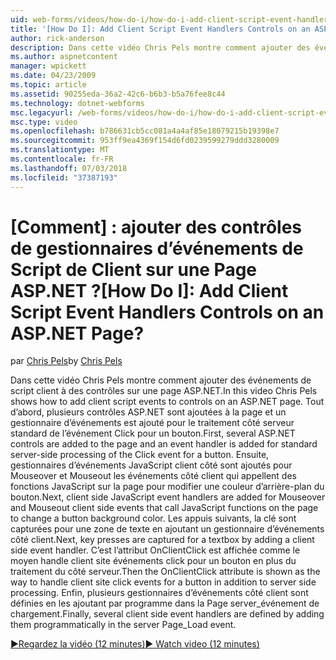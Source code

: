 ```yaml
---
uid: web-forms/videos/how-do-i/how-do-i-add-client-script-event-handlers-controls-on-an-aspnet-page
title: '[How Do I]: Add Client Script Event Handlers Controls on an ASP.NET Page? | Microsoft Docs'
author: rick-anderson
description: Dans cette vidéo Chris Pels montre comment ajouter des événements de script client à des contrôles sur une page ASP.NET. Tout d’abord, plusieurs contrôles ASP.NET sont ajoutés à la page et un e...
ms.author: aspnetcontent
manager: wpickett
ms.date: 04/23/2009
ms.topic: article
ms.assetid: 90255eda-36a2-42c6-b6b3-b5a76fee8c44
ms.technology: dotnet-webforms
msc.legacyurl: /web-forms/videos/how-do-i/how-do-i-add-client-script-event-handlers-controls-on-an-aspnet-page
msc.type: video
ms.openlocfilehash: b786631cb5cc081a4a4af85e18079215b19398e7
ms.sourcegitcommit: 953ff9ea4369f154d6fd0239599279ddd3280009
ms.translationtype: MT
ms.contentlocale: fr-FR
ms.lasthandoff: 07/03/2018
ms.locfileid: "37387193"
---
```

<a name="how-do-i-add-client-script-event-handlers-controls-on-an-aspnet-page"></a><span data-ttu-id="913a6-103">[Comment] : ajouter des contrôles de gestionnaires d’événements de Script de Client sur une Page ASP.NET ?</span><span class="sxs-lookup"><span data-stu-id="913a6-103">[How Do I]: Add Client Script Event Handlers Controls on an ASP.NET Page?</span></span>
====================
<span data-ttu-id="913a6-104">par [Chris Pels](https://twitter.com/chrispels)</span><span class="sxs-lookup"><span data-stu-id="913a6-104">by [Chris Pels](https://twitter.com/chrispels)</span></span>

<span data-ttu-id="913a6-105">Dans cette vidéo Chris Pels montre comment ajouter des événements de script client à des contrôles sur une page ASP.NET.</span><span class="sxs-lookup"><span data-stu-id="913a6-105">In this video Chris Pels shows how to add client script events to controls on an ASP.NET page.</span></span> <span data-ttu-id="913a6-106">Tout d’abord, plusieurs contrôles ASP.NET sont ajoutées à la page et un gestionnaire d’événements est ajouté pour le traitement côté serveur standard de l’événement Click pour un bouton.</span><span class="sxs-lookup"><span data-stu-id="913a6-106">First, several ASP.NET controls are added to the page and an event handler is added for standard server-side processing of the Click event for a button.</span></span> <span data-ttu-id="913a6-107">Ensuite, gestionnaires d’événements JavaScript client côté sont ajoutés pour Mouseover et Mouseout les événements côté client qui appellent des fonctions JavaScript sur la page pour modifier une couleur d’arrière-plan du bouton.</span><span class="sxs-lookup"><span data-stu-id="913a6-107">Next, client side JavaScript event handlers are added for Mouseover and Mouseout client side events that call JavaScript functions on the page to change a button background color.</span></span> <span data-ttu-id="913a6-108">Les appuis suivants, la clé sont capturées pour une zone de texte en ajoutant un gestionnaire d’événements côté client.</span><span class="sxs-lookup"><span data-stu-id="913a6-108">Next, key presses are captured for a textbox by adding a client side event handler.</span></span> <span data-ttu-id="913a6-109">C’est l’attribut OnClientClick est affichée comme le moyen handle client site événements click pour un bouton en plus du traitement du côté serveur.</span><span class="sxs-lookup"><span data-stu-id="913a6-109">Then the OnClientClick attribute is shown as the way to handle client site click events for a button in addition to server side processing.</span></span> <span data-ttu-id="913a6-110">Enfin, plusieurs gestionnaires d’événements côté client sont définies en les ajoutant par programme dans la Page server\_événement de chargement.</span><span class="sxs-lookup"><span data-stu-id="913a6-110">Finally, several client side event handlers are defined by adding them programmatically in the server Page\_Load event.</span></span>

[<span data-ttu-id="913a6-111">&#9654;Regardez la vidéo (12 minutes)</span><span class="sxs-lookup"><span data-stu-id="913a6-111">&#9654; Watch video (12 minutes)</span></span>](https://channel9.msdn.com/Blogs/ASP-NET-Site-Videos/how-do-i-add-client-script-event-handlers-controls-on-an-aspnet-page)

